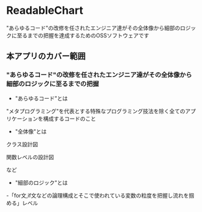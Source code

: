 # ReadableChart

"あらゆるコード"の改修を任されたエンジニア達がその全体像から細部のロジックに至るまでの把握を達成するためのOSSソフトウェアです


## 本アプリのカバー範囲

### "あらゆるコード"の改修を任されたエンジニア達がその全体像から細部のロジックに至るまでの把握

- "あらゆるコード"とは

"メタプログラミング"を代表とする特殊なプログラミング技法を除く全てのアプリケーションを構成するコードのこと

- "全体像"とは

 クラス設計図

 関数レベルの設計図

など

- "細部のロジック"とは

-「for文,if文などの論理構成とそこで使われている変数の粒度を把握し流れを掴める」レベル






